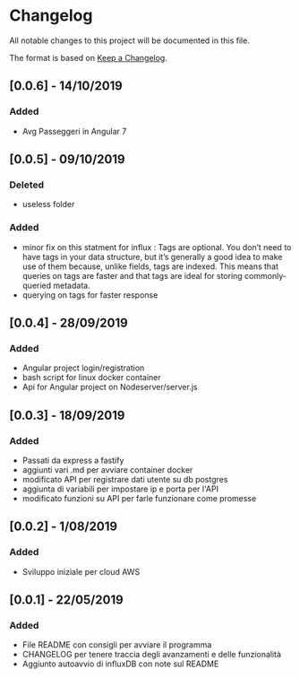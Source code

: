 ﻿# Changelog
All notable changes to this project will be documented in this file.

The format is based on [Keep a Changelog](https://keepachangelog.com/en/1.0.0/).

## [0.0.6] - 14/10/2019
### Added
- Avg Passeggeri in Angular 7 

## [0.0.5] - 09/10/2019
### Deleted
- useless folder
### Added
- minor fix on this statment for influx : 
Tags are optional. You don’t need to have tags in your data structure, but it’s generally a good idea to make use of them because,
unlike fields, tags are indexed. This means that queries on tags are faster and that tags are ideal for storing commonly-queried metadata.
- querying on tags for faster response


## [0.0.4] - 28/09/2019
### Added
- Angular project login/registration 
- bash script for linux docker container
- Api for Angular project on Nodeserver/server.js

## [0.0.3] - 18/09/2019
### Added
- Passati da express a fastify 
- aggiunti vari .md per avviare container docker
- modificato API per registrare dati utente su db postgres
- aggiunta di variabili per impostare ip e porta per l'API
- modificato funzioni su API per farle funzionare come promesse 


## [0.0.2] - 1/08/2019
### Added
- Sviluppo iniziale per cloud AWS

## [0.0.1] - 22/05/2019
### Added
- File README con consigli per avviare il programma
- CHANGELOG per tenere traccia degli avanzamenti e delle funzionalità
- Aggiunto autoavvio di influxDB con note sul README




